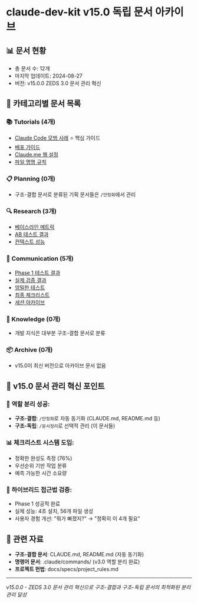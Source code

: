 <!--
@meta
id: document_20250905_1110_index
type: document
scope: operational
status: archived
created: 2025-09-05
updated: 2025-09-05
tags: index.md, index, claude-dev-kit-v15, projects
related: 
-->

# claude-dev-kit v15.0 독립 문서 아카이브

## 📊 문서 현황  
- 총 문서 수: 12개
- 마지막 업데이트: 2024-08-27
- 버전: v15.0.0 ZEDS 3.0 문서 관리 혁신

## 📁 카테고리별 문서 목록

### 📚 Tutorials (4개)
- [Claude Code 모범 사례](tutorials/claude-code-best-practices.md) ⭐ 핵심 가이드
- [배포 가이드](tutorials/distribute.md)  
- [Claude.me 웹 설정](tutorials/claude-me-settings-minimal.md) 
- [파일 명명 규칙](tutorials/file-naming-standards.md)

### 📋 Planning (0개)
- 구조-결합 문서로 분류된 기획 문서들은 `/안정화`에서 관리

### 🔍 Research (3개)
- [베이스라인 메트릭](../../../analysis/metrics_baseline.md)
- [AB 테스트 결과](../../archives/ab_test_results.json)
- [컨텍스트 성능](../../archives/context_metrics.json)

### 💬 Communication (5개) 
- [Phase 1 테스트 결과](../../../development/testing/test_results_phase1.md)
- [실제 검증 결과](../../../development/testing/phase1_actual_results.md)
- [엄밀한 테스트](../../../development/testing/strict_test_results.md)
- [최종 체크리스트](../../../development/testing/final_completion_checklist.md)
- [세션 아카이브](../../development/sessions/2025-08/)

### 🧠 Knowledge (0개)
- 개발 지식은 대부분 구조-결합 문서로 분류

### 📦 Archive (0개)
- v15.0이 최신 버전으로 아카이브 문서 없음

## 🔧 v15.0 문서 관리 혁신 포인트

### 🎯 **역할 분리 성공**:
- **구조-결합**: `/안정화`로 자동 동기화 (CLAUDE.md, README.md 등)
- **구조-독립**: `/문서정리`로 선택적 관리 (이 문서들)

### 📊 **체크리스트 시스템 도입**:
- 정확한 완성도 측정 (76%)
- 우선순위 기반 작업 분류
- 예측 가능한 시간 소요량

### 🚀 **하이브리드 접근법 검증**:
- Phase 1 성공적 완료
- 실제 성능: 4초 설치, 56개 파일 생성
- 사용자 경험 개선: "뭐가 빠졌지?" → "정확히 이 4개 필요"

## 🔗 관련 자료
- **구조-결합 문서**: CLAUDE.md, README.md (자동 동기화)
- **명령어 문서**: .claude/commands/ (v3.0 역할 분리 완료)
- **프로젝트 헌법**: docs/specs/project_rules.md

---
*v15.0.0 - ZEDS 3.0 문서 관리 혁신으로 구조-결합과 구조-독립 문서의 최적화된 분리 관리 달성*